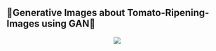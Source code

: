 ## 🍅Generative Images about Tomato-Ripening-Images using GAN🍅

<p align="center">
<img src="[https://github.com/chaninjung/tomato-ripening-GAN/issues/1#issue-2082565382](https://github.com/chaninjung/tomato-ripening-GAN/assets/156671303/25c71224-e2fd-4893-9a7e-a93a15435981)https://github.com/chaninjung/tomato-ripening-GAN/assets/156671303/25c71224-e2fd-4893-9a7e-a93a15435981.gif">
</p>
